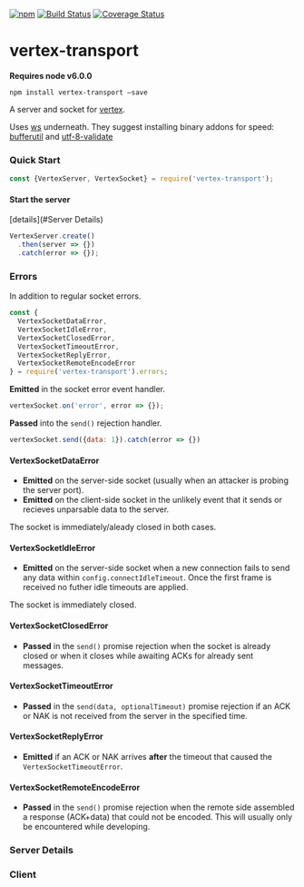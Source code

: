 [![npm](https://img.shields.io/npm/v/vertex-transport.svg)](https://www.npmjs.com/package/vertex-transport)
[![Build Status](https://travis-ci.org/nomilous/vertex-transport.svg?branch=master)](https://travis-ci.org/nomilous/vertex-transport)
[![Coverage Status](https://coveralls.io/repos/nomilous/vertex-transport/badge.svg?branch=master&service=github)](https://coveralls.io/github/nomilous/vertex-transport?branch=master)

# vertex-transport

**Requires node v6.0.0**

`npm install vertex-transport —save`

A server and socket for [vertex](https://github.com/nomilous/vertex).

Uses [ws](https://www.npmjs.com/package/ws) underneath. They suggest installing binary addons for speed: [bufferutil](https://www.npmjs.com/package/bufferutil) and [utf-8-validate](https://www.npmjs.com/package/utf-8-validate)



### Quick Start

```javascript
const {VertexServer, VertexSocket} = require('vertex-transport');
```

#### Start the server

[details](#Server Details)

```javascript
VertexServer.create()
  .then(server => {})
  .catch(error => {});
```





### Errors

In addition to regular socket errors.

```javascript
const {
  VertexSocketDataError,
  VertexSocketIdleError,
  VertexSocketClosedError,
  VertexSocketTimeoutError,
  VertexSocketReplyError,
  VertexSocketRemoteEncodeError
} = require('vertex-transport').errors;
```

**Emitted** in the socket error event handler.

```javascript
vertexSocket.on('error', error => {});
```

**Passed** into the `send()` rejection handler.

```javascript
vertexSocket.send({data: 1}).catch(error => {})
```

#### VertexSocketDataError

* **Emitted** on the server-side socket (usually when an attacker is probing the server port).
* **Emitted** on the client-side socket in the unlikely event that it sends or recieves unparsable data to the server.

The socket is immediately/aleady closed in both cases.

#### VertexSocketIdleError

* **Emitted** on the server-side socket when a new connection fails to send any data within `config.connectIdleTimeout`. Once the first frame is received no futher idle timeouts are applied.

The socket is immediately closed.

#### VertexSocketClosedError

* **Passed** in the `send()` promise rejection when the socket is already closed or when it closes while awaiting ACKs for already sent messages.

#### VertexSocketTimeoutError

* **Passed** in the `send(data, optionalTimeout)` promise rejection if an ACK or NAK is not received from the server in the specified time.

####  VertexSocketReplyError

* **Emitted** if an ACK or NAK arrives **after** the timeout that caused the  `VertexSocketTimeoutError`.

#### VertexSocketRemoteEncodeError

* **Passed** in the `send()` promise rejection when the remote side assembled a response (ACK+data) that could not be encoded. This will usually only be encountered while developing.



### Server Details





### Client

